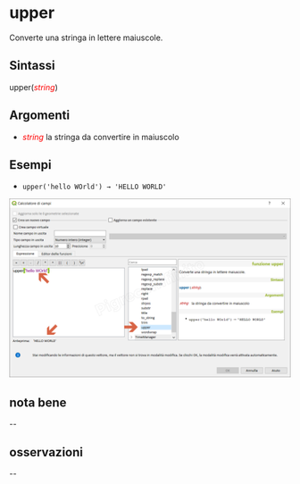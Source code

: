 # upper

Converte una stringa in lettere maiuscole.

## Sintassi

upper(_<span style="color:red;">string</span>_)

## Argomenti

* _<span style="color:red;">string</span>_ la stringa da convertire in maiuscolo

## Esempi

* `upper('hello WOrld') → 'HELLO WORLD'`

![](../../img/stringhe_di_testo/upper/upper1.png)

## nota bene

--

## osservazioni

--
